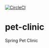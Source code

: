 [![CircleCI](https://circleci.com/gh/achomgbah/pet-clinic.svg?style=svg&circle-token=39726f2a25d8e4a06fe8a11de85832f97dead43a)](https://circleci.com/gh/achomgbah/pet-clinic)

# pet-clinic
Spring Pet Clinic
